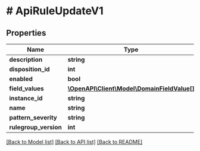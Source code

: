 # # ApiRuleUpdateV1

## Properties

Name | Type | Description | Notes
------------ | ------------- | ------------- | -------------
**description** | **string** |  |
**disposition_id** | **int** |  |
**enabled** | **bool** |  |
**field_values** | [**\OpenAPI\Client\Model\DomainFieldValue[]**](DomainFieldValue.md) |  |
**instance_id** | **string** |  |
**name** | **string** |  |
**pattern_severity** | **string** |  |
**rulegroup_version** | **int** |  |

[[Back to Model list]](../../README.md#models) [[Back to API list]](../../README.md#endpoints) [[Back to README]](../../README.md)
